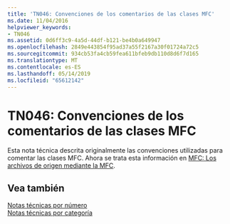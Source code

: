 ```yaml
---
title: 'TN046: Convenciones de los comentarios de las clases MFC'
ms.date: 11/04/2016
helpviewer_keywords:
- TN046
ms.assetid: 0d6ff3c9-4a5d-44df-b121-be4b0a649947
ms.openlocfilehash: 2849e443854f95ad37a55f2167a30f01724a72c5
ms.sourcegitcommit: 934cb53fa4cb59fea611bfeb9db110d8d6f7d165
ms.translationtype: MT
ms.contentlocale: es-ES
ms.lasthandoff: 05/14/2019
ms.locfileid: "65612142"
---
```

# <a name="tn046-commenting-conventions-for-the-mfc-classes"></a>TN046: Convenciones de los comentarios de las clases MFC

Esta nota técnica descrita originalmente las convenciones utilizadas para comentar las clases MFC. Ahora se trata esta información en [MFC: Los archivos de origen mediante la MFC](../mfc/using-the-mfc-source-files.md).

## <a name="see-also"></a>Vea también

[Notas técnicas por número](../mfc/technical-notes-by-number.md)<br/>
[Notas técnicas por categoría](../mfc/technical-notes-by-category.md)
